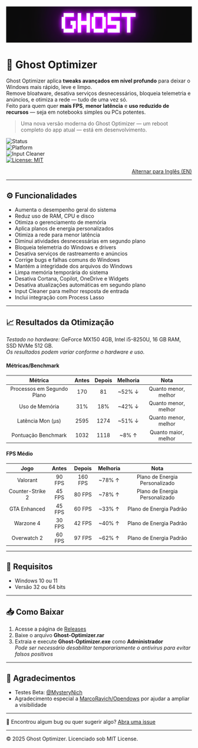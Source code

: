 <p align="center">
  <img src="https://github.com/louzkk/Ghost-Optimizer/blob/e70941415963195a2192215ff950054b26ade25b/Resources/newbanner.png" alt="Banner">
</p>

# 👻 Ghost Optimizer

Ghost Optimizer aplica **tweaks avançados em nível profundo** para deixar o Windows mais rápido, leve e limpo.  
Remove bloatware, desativa serviços desnecessários, bloqueia telemetria e anúncios, e otimiza a rede — tudo de uma vez só.  
Feito para quem quer **mais FPS**, **menor latência** e **uso reduzido de recursos** — seja em notebooks simples ou PCs potentes.

> Uma nova versão moderna do Ghost Optimizer — um reboot completo do app atual — está em desenvolvimento.

![Status](https://img.shields.io/badge/Status-Stable-purple?logo=ghostery&logoColor=white)  
![Platform](https://img.shields.io/badge/Platform-Windows-purple?logo=flatpak&logoColor=white)  
![Input Cleaner](https://img.shields.io/badge/SOCD-1.1-purple?logo=autohotkey&logoColor=white)  
[![License: MIT](https://img.shields.io/badge/License-MIT-purple.svg?logo=git&logoColor=white)](LICENSE)

<p align="right"><a href="README.md">Alternar para Inglês (EN)</a></p>

---

## ⚙️ Funcionalidades

- Aumenta o desempenho geral do sistema  
- Reduz uso de RAM, CPU e disco  
- Otimiza o gerenciamento de memória  
- Aplica planos de energia personalizados  
- Otimiza a rede para menor latência  
- Diminui atividades desnecessárias em segundo plano  
- Bloqueia telemetria do Windows e drivers  
- Desativa serviços de rastreamento e anúncios  
- Corrige bugs e falhas comuns do Windows  
- Mantém a integridade dos arquivos do Windows  
- Limpa memória temporária do sistema  
- Desativa Cortana, Copilot, OneDrive e Widgets  
- Desativa atualizações automáticas em segundo plano  
- Input Cleaner para melhor resposta de entrada  
- Inclui integração com Process Lasso  

---

## 📈 Resultados da Otimização

*Testado no hardware:* GeForce MX150 4GB, Intel i5-8250U, 16 GB RAM, SSD NVMe 512 GB.  
*Os resultados podem variar conforme o hardware e uso.*

#### Métricas/Benchmark

| Métrica              | Antes | Depois | Melhoria | Nota            |
|:--------------------:|:-----:|:------:|:--------:|:---------------:|
| Processos em Segundo Plano |  170  |   81   | ~52% ↓  | Quanto menor, melhor |
| Uso de Memória        |  31%  |   18%  | ~42% ↓  | Quanto menor, melhor |
| Latência Mon (µs)     |  2595 |  1274  | ~51% ↓  | Quanto menor, melhor |
| Pontuação Benchmark   |  1032 |  1118  | ~8% ↑   | Quanto maior, melhor |

#### FPS Médio

| Jogo              | Antes    | Depois   | Melhoria | Nota             |
|:-----------------:|:--------:|:--------:|:--------:|:----------------:|
| Valorant          |  90 FPS  | 160 FPS  | ~78% ↑   | Plano de Energia Personalizado |
| Counter-Strike 2  |  45 FPS  |  80 FPS  | ~78% ↑   | Plano de Energia Personalizado |
| GTA Enhanced      |  45 FPS  |  60 FPS  | ~33% ↑   | Plano de Energia Padrão          |
| Warzone 4         |  30 FPS  |  42 FPS  | ~40% ↑   | Plano de Energia Padrão          |
| Overwatch 2       |  60 FPS  |  97 FPS  | ~62% ↑   | Plano de Energia Padrão          |

---

## 🧰 Requisitos

- Windows 10 ou 11  
- Versão 32 ou 64 bits  

---

## 📥 Como Baixar

1. Acesse a página de [Releases](https://github.com/louzkk/Ghost-Optimizer/releases)  
2. Baixe o arquivo **Ghost-Optimizer.rar**  
3. Extraia e execute **Ghost-Optimizer.exe** como **Administrador**  
   *Pode ser necessário desabilitar temporariamente o antivírus para evitar falsos positivos*

---

## 🙌 Agradecimentos

- Testes Beta: [@MysteryNich](https://github.com/MysteryNich)  
- Agradecimento especial a [MarcoRavich/Opendows](https://github.com/MarcoRavich/Opendows) por ajudar a ampliar a visibilidade  

---

💬 Encontrou algum bug ou quer sugerir algo? [Abra uma issue](https://github.com/louzkk/Ghost-Optimizer/issues)

---

© 2025 Ghost Optimizer. Licenciado sob MIT License.
